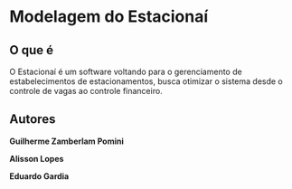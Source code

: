 # Modelagem do Estacionaí

## O que é
O Estacionaí é um software voltando para o gerenciamento de estabelecimentos de estacionamentos, busca otimizar o sistema desde o controle de vagas ao controle financeiro.

## Autores

**Guilherme Zamberlam Pomini**

**Alisson Lopes**

**Eduardo Gardia**
